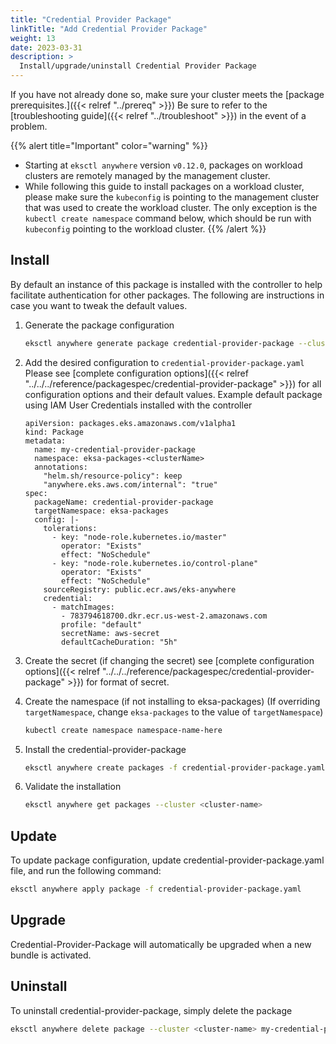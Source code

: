 ```yaml
---
title: "Credential Provider Package"
linkTitle: "Add Credential Provider Package"
weight: 13
date: 2023-03-31
description: >
  Install/upgrade/uninstall Credential Provider Package
---
```


If you have not already done so, make sure your cluster meets the [package prerequisites.]({{< relref "../prereq" >}})
Be sure to refer to the [troubleshooting guide]({{< relref "../troubleshoot" >}}) in the event of a problem.

{{% alert title="Important" color="warning" %}}
* Starting at `eksctl anywhere` version `v0.12.0`, packages on workload clusters are remotely managed by the management cluster.
* While following this guide to install packages on a workload cluster, please make sure the `kubeconfig` is pointing to the management cluster that was used to create the workload cluster. The only exception is the `kubectl create namespace` command below, which should be run with `kubeconfig` pointing to the workload cluster.
  {{% /alert %}}

## Install
By default an instance of this package is installed with the controller to help facilitate authentication for other packages. The following are instructions in case you want to tweak the default values.

<!-- this content needs to be indented so the numbers are automatically incremented -->
1. Generate the package configuration
   ```bash
   eksctl anywhere generate package credential-provider-package --cluster <cluster-name> > credential-provider-package.yaml
   ```
1. Add the desired configuration to `credential-provider-package.yaml`
    Please see [complete configuration options]({{< relref "../../../reference/packagespec/credential-provider-package" >}}) for all configuration options and their default values.
    Example default package using IAM User Credentials installed with the controller
    ```
    apiVersion: packages.eks.amazonaws.com/v1alpha1
    kind: Package
    metadata:
      name: my-credential-provider-package
      namespace: eksa-packages-<clusterName>
      annotations:
        "helm.sh/resource-policy": keep
        "anywhere.eks.aws.com/internal": "true"
    spec:
      packageName: credential-provider-package
      targetNamespace: eksa-packages
      config: |-
        tolerations:
          - key: "node-role.kubernetes.io/master"
            operator: "Exists"
            effect: "NoSchedule"
          - key: "node-role.kubernetes.io/control-plane"
            operator: "Exists"
            effect: "NoSchedule"
        sourceRegistry: public.ecr.aws/eks-anywhere
        credential:
          - matchImages:
            - 783794618700.dkr.ecr.us-west-2.amazonaws.com
            profile: "default"
            secretName: aws-secret
            defaultCacheDuration: "5h"
    ```

1. Create the secret (if changing the secret)
   see [complete configuration options]({{< relref "../../../reference/packagespec/credential-provider-package" >}}) for format of secret.

1. Create the namespace (if not installing to eksa-packages)
   (If overriding `targetNamespace`, change `eksa-packages` to the value of `targetNamespace`)
   ```bash
   kubectl create namespace namespace-name-here
   ```

1. Install the credential-provider-package
   ```bash
   eksctl anywhere create packages -f credential-provider-package.yaml
   ```
   
1. Validate the installation
   ```bash
   eksctl anywhere get packages --cluster <cluster-name>
   ```
   
## Update
To update package configuration, update credential-provider-package.yaml file, and run the following command:
```bash
eksctl anywhere apply package -f credential-provider-package.yaml
```

## Upgrade

Credential-Provider-Package will automatically be upgraded when a new bundle is activated.

## Uninstall

To uninstall credential-provider-package, simply delete the package

```bash
eksctl anywhere delete package --cluster <cluster-name> my-credential-provider-package
```
